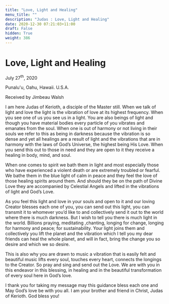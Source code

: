```yaml
---
title: "Love, Light and Healing"
menu_title: ""
description: "Judas : Love, Light and Healing"
date: 2020-12-30 07:21:03+11:00
draft: False
hidden: True
weight: 386
---
```

# Love, Light and Healing

July 27<sup>th</sup>, 2020

Punalu'u, Oahu, Hawaii. U.S.A.

Received by Jimbeau Walsh



I am here Judas of Kerioth, a disciple of the Master still. When we talk of light and love the light is the vibration of love at its highest frequency. When you see one of us you see us in a light. You are also beings of light and though you have material bodies every particle of you vibrates and emanates from the soul. When one is out of harmony or not living in their souls we refer to this as being in darkness because the vibration is so dense and yet all healings are a result of light and the vibrations that are in harmony with the laws of God’s Universe, the highest being His Love. When you send this out to those in need and they are open to it they receive a healing in body, mind, and soul.

When one comes to spirit we bath them in light and most especially those who have experienced a violent death or are extremely troubled or fearful. We bathe them in the blue light of calm in peace and they feel the love of those healing spirits around them. And should they be on the path of Divine Love they are accompanied by Celestial Angels and lifted in the vibrations of light and God’s Love.

As you feel this light and love in your souls and open to it and our loving Creator blesses each one of you, you can send out this light, you can transmit it to whomever you’d like to and collectively send it out to the world where there is much darkness. But I wish to tell you there is much light in the world. Billions praying, meditating ,chanting, longing for change, longing for harmony and peace; for sustainability. Your light joins them and collectively you lift the planet and the vibration which I tell you my dear friends can heal the whole planet, and will in fact, bring the change you so desire and which we so desire. 

This is also why you are drawn to music a vibration that is easily felt and beautiful music lifts every soul, touches every heart, connects the longings to the Creator. So pray and sing and send out the Love. We are with you in this endeavor in this blessing, in healing and in the beautiful transformation of every soul here in God’s love. 

I thank you for taking my message may this guidance bless each one and May God’s love be with you all. I am your brother and friend in Christ, Judas of Kerioth. God bless you!